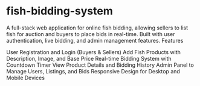 # fish-bidding-system
A full-stack web application for online fish bidding, allowing sellers to list fish for auction and buyers to place bids in real-time. Built with user authentication, live bidding, and admin management features.
Features

 User Registration and Login (Buyers & Sellers)
 Add Fish Products with Description, Image, and Base Price
 Real-time Bidding System with Countdown Timer
 View Product Details and Bidding History
Admin Panel to Manage Users, Listings, and Bids
 Responsive Design for Desktop and Mobile Devices
